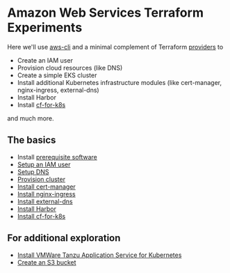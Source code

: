 # Amazon Web Services Terraform Experiments

Here we'll use [aws-cli](https://docs.aws.amazon.com/cli/latest/userguide/install-cliv2.html) and a minimal complement of Terraform [providers](https://www.terraform.io/docs/providers/index.html) to

* Create an IAM user
* Provision cloud resources (like DNS)
* Create a simple EKS cluster
* Install additional Kubernetes infrastructure modules (like cert-manager, nginx-ingress, external-dns)
* Install Harbor
* Install [cf-for-k8s](https://github.com/cloudfoundry/cf-for-k8s)

and much more.

## The basics

* Install [prerequisite software](../../bom)
* [Setup an IAM user](iam)
* [Setup DNS](dns)
* [Provision cluster](cluster)
* [Install cert-manager](certmanager)
* [Install nginx-ingress](../k8s/nginx-ingress)
* [Install external-dns](external-dns)
* [Install Harbor](../k8s/harbor)
* [Install cf-for-k8s](../k8s/cf4k8s)

## For additional exploration

* [Install VMWare Tanzu Application Service for Kubernetes](../k8s/tas4k8s)
* [Create an S3 bucket](blobstore)